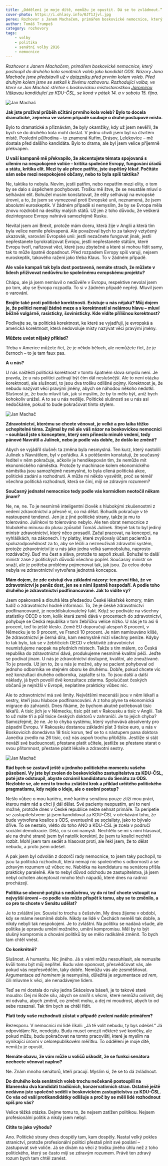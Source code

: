 ```yaml
---
title: „Oddělení je moje dítě, nemůžu je opustit. Dá se to zvládnout.“
cover-photo: https://i.ohlasy.info/0JT1Jjvl.jpg
perex: Rozhovor s Janem Machačem, primářem boskovické nemocnice, který postoupil do druhého kola senátních voleb jako kandidát ODS.
author: Tomáš Trumpeš
category: rozhovory
tags:
    - volby
    - politika
    - senátní volby 2016
    - nemocnice
---
```


*Rozhovor s Janem Machačem, primářem boskovické nemocnice, který postoupil do druhého kola senátních voleb jako kandidát ODS. Názory Jana Machače jsme představili už v [dotazníku](https://ohlasy.info/clanky/2016/09/dotaznik-machac.html) před prvním kolem voleb. Před druhým kolem jsme se setkali k živému rozhovoru. Rozhodující volba, ve které se Jan Machač střetne s boskovickou místostarostkou [Jaromírou Vítkovou](http://ohlasy.info/clanky/2016/10/rozhovor-vitkova.html) kandidující za KDU-ČSL, se koná v pátek 14. a v sobotu 15. října.*

<img src="https://i.ohlasy.info/0JT1Jjv.jpg" alt="Jan Machač" class="img-responsive img-popup" data-author="Tomáš Znamenáček">

**Jak jste prožíval průběh sčítání prvního kola voleb? Bylo to docela dramatické, zejména ve vašem případě souboje o druhé postupové místo.**

Bylo to dramatické a přiznávám, že byly okamžiky, kdy už jsem nevěřil, že bych se do druhého kola mohl dostat. V jednu chvíli jsem byl na čtvrtém místě. Poslední půlhodina – to znamená Kuřim, Drásov, Lelekovice – mě dostala před dalšího kandidáta. Bylo to drama, ale byl jsem velice příjemně překvapen.

**U vaší kampaně mě překvapilo, že akcentujete témata spojovaná s cílením na nespokojené voliče – kritika společné Evropy, fungování úřadů a státu, kritika elit. Mezi ty ale přece patříte, jste úspěšný lékař. Počítáte sám sebe mezi nespokojené občany, nebo to byla spíš taktika?**

Ne, taktika to nebyla. Nevím, jestli patřím, nebo nepatřím mezi elity, o tom by se dalo s úspěchem pochybovat. Trošku mě štve, že se neustále mluví o selhávání elit. Bohužel musím konstatovat, že elity selhávají na evropské úrovni, a to, že jsem se vymezoval proti Evropské unii, neznamená, že jsem absolutní euroskeptik. V žádném případě si nemyslím, že by se Evropa měla znovu rozdrobit na desítky malých států. Už jen z toho důvodu, že veškerá dezintegrace Evropy nahrává samozřejmě Rusku.

Nevítal jsem ani Brexit, protože mám dceru, která žije v Anglii a která tím byla velice nemile překvapená. Ale považoval bych to za takový vztyčený ukazovák, varování Evropské unii: jestli nezačnete fungovat jinak, jestli nepřestanete byrokratizovat Evropu, jestli nepřestanete státům, které Evropu tvoří, nařizovat věci, které jsou zbytečné a které si mohou řídit samy, tak to může špatně dopadnout. Před rozpadem Evropy spíš varuji, nejsem euroskeptik, takového ražení jako třeba Klaus. To v žádném případě.

**Ale vaše kampaň tak byla dost postavená, nemáte strach, že můžete v lidech přiživovat nedůvěru ke společnému evropskému projektu?**

Chápu, ale já jsem nemluvil o nedůvěře v Evropu, respektive nevolal jsem po tom, aby se Evropa rozpadla. To si v žádném případě nepřeji. Mluvil jsem o varování. 

**Brojíte také proti politické korektnosti. Existuje u nás nějaká? Můj dojem je, že politici nemají žádné meze a s korektností si nelámou hlavu – mluví běžně vulgárně, rasisticky, šovinisticky. Kde vidíte přílišnou korektnost?**

Podívejte se, ta politická korektnost, ke které se vyjadřuji, je evropská a americká korektnost, která nedovoluje místy nazývat věci pravými jmény.

**Můžete uvést nějaký příklad?**

Třeba v Americe můžete říct, že je někdo běloch, ale nemůžete říct, že je černoch – to je tam faux pas. 

**A u nás?**

U nás naštěstí politická korektnost v tomto špatném slova smyslu není. Je pravda, že u nás politici začínají být čím dál neslušnější. Ale to není otázka korektnosti, ale slušnosti, to jsou dva trošku odlišné pojmy. Korektnost je, že nebudu nazývat věci pravými jmény, abych se náhodou někoho nedotkl. Slušnost je, že budu mluvit tak, jak si myslím, že by to mělo být, aniž bych kohokoliv urážel. A to se u nás neděje. Politické slušnosti se u nás asi nedočkáme, pokud to bude pokračovat tímto stylem. 

<img src="https://i.ohlasy.info/X1Mvne6.jpg" alt="Jan Machač" class="img-responsive img-popup" data-author="Tomáš Znamenáček">

**Zdravotnictví, kterému se chcete věnovat, je velké a pro laika těžko uchopitelné téma. Zajímal by mě ale váš názor na boskovickou nemocnici – souhlasil jste s konceptem, který sem přineslo minulé vedení, tedy pánové Navrátil a Julínek, nebo je podle vás dobře, že došlo ke změně?**

Abych se vyjádřil slušně: ta změna byla nesmyslná. Ten kurz, který nastolili Julínek s Navrátilem, byl v pořádku. A s potěšením konstatuji, že současný ředitel v něm pokračuje, ačkoliv je hendikepován tím, že nemůže mít ekonomického náměstka. Protože ty machinace kolem ekonomického náměstka jsou samozřejmě nesmyslné, to byla cílená politická akce, politické zadání a rozhodnutí. A může mi někdo vysvětlit, proč se téměř všechna politická rozhodnutí, která se činí, míjí se zdravým rozumem?

**Současný jednatel nemocnice tedy podle vás kormidlem neotočil někam jinam?**

Ne, ne, ne. To je nesmírně inteligentní člověk s hlubokými zkušenostmi z vedení zdravotnictví a přesně ví, co má dělat. Bohudík pokračuje v té nastoupené tendenci. Jen je z jiné politické strany, takže je mu to tolerováno. Julínkovi to tolerováno nebylo. Ale ten obrat nemocnice z hlubokého mínusu do plusu způsobil Tomáš Julínek. Stejně tak to byl jediný ministr zdravotnictví, který něco prosadil. Začal pracovat, na koncepci, na vyhláškách, na zákonech. I ty platby, které zvyšovaly účast pacientů a spoluzodpovědnost za to, aby se léčili a nezneužívali zdravotní systém, protože zdravotnictví je u nás jako jedna velká samoobsluha, naprosto rozdávačný. Buď mu čest a sláva, protože to aspoň zkusil. Bohužel to další ministr zase z politických důvodů všechno popřel. Současný ministr se snaží, ale je potřeba problémy pojmenovat tak, jak jsou. Za celou dobu nebyla ve zdravotnictví vytvořena jednotná koncepce.

**Mám dojem, že zde existují dva základní názory: ten první říká, že ve zdravotnictví je peněz dost, jen se s nimi špatně hospodaří. A podle toho druhého je zdravotnictví podfinancované. Jak to vidíte vy?**

Jsem opakovaně a dlouhá léta předsedou České lékařské komory, mám tudíž o zdravotnictví hodně informací. To, že je české zdravotnictví podfinancované, je neoddiskutovatelný fakt. Když se podíváte na všechny statistiky OECD o tom, kolik která země dává v procentech do zdravotnictví, pohybuje se Česká republika v tom žebříčku velice nízko. U nás je to asi 6 procent, teď to ještě kleslo. Země EU doporučují alespoň 8 procent, v Německu je to 9 procent, ve Francii 10 procent. Je nám namlouváno klišé, že zdravotnictví je černá díra, kam nesmyslně mizí všechny peníze. Kdyby to tak bylo, tak se v žebříčcích OECD v efektivitě zdravotnictví neumisťujeme naopak na předních místech. Takže s tím málem, co Česká republika do zdravotnictví dává, produkujeme nesmírně kvalitní péči. Jeďte se podívat jinam. U nás je zdravotnictví dostupné, kvalitní, ale zneužívané. To je pravda. Už jen to, že u nás je možné, aby se pacient pohyboval od jednoho odborníka ve stejném oboru ke druhému. Dobře, pokud chcete víc než konzultaci druhého odborníka, zaplaťte si to. To jsou další a další náklady, já bych povolil dvě konzultace zdarma. Spoluúčast českých občanů je nejnižší v Evropě, neplatíme prakticky vůbec nic.

Ale to zdravotnictví má své limity. Největšími mecenáši jsou v něm lékaři a sestry, kteří jsou hluboce podfinancováni. A z toho plyne ta ekonomická migrace do zahraničí. Dnes říkáme, že bychom akutně potřebovali tisíc lékařů. A tisíc jich je v Německu, tisíc pět set v Rakousku a tisíc v Anglii. Tak to už máte tři a půl tisíce českých doktorů v zahraničí. Je to jejich chyba? Samozřejmě, že ne. Je to chyba systému, který vychovává absolventy pro západní Evropu. V Rakousku dostanou základní plat 3 tisíce euro, u nás v Boskovicích donedávna 18 tisíc korun, teď se to s nástupem pana doktora Janečka zvedlo na 26 tisíc, což nás aspoň trochu přiblížilo. Jestliže si stát neváží své budoucnosti, přestane platit učitele, jestliže se přestane starat o svou přítomnost, přestane platit lékaře a zdravotní sestry.

<img src="https://i.ohlasy.info/94ubRot.jpg" alt="Jan Machač" class="img-responsive img-popup" data-author="Tomáš Znamenáček">

**Rád bych se zastavil ještě u jednoho politického momentu vašeho působení. Vy jste byl zvolen do boskovického zastupitelstva za KDU-ČSL, poté jste odstoupil, abyste oznámil kandidaturu do Senátu za ODS. Nezlobte se, ale není to trochu zvláštní krok a příklad určitého politického pragmatismu, kdy nejde o ideje, ale o osobní postup?**

Nešlo vůbec o mou kariéru, mně kariéra senátora pouze ztíží mou práci, kterou mám rád a chci ji dál dělat. Své pacienty neopustím, ani to není možné, protože dnes v České republice nelze sehnat primáře. Ta peripetie se zastupitelstvem: já jsem kandidoval za KDU-ČSL v očekávání toho, že bude vytvořena koalice s ODS, eventuelně se socialisty, jako to bývalo dříve. To se nestalo, vlétlo do toho ANO a KDU-ČSL je zcela v područí sociální demokracie. Dělá, co si oni namyslí. Nechtělo se mi s nimi hlasovat, ale na druhé straně jsem byl natolik korektní, že jsem tu koalici nechtěl rozbít. Mohl jsem tam sedět a hlasovat proti, ale řekl jsem, že to dělat nebudu, a proto jsem odešel. 

A pak jsem byl odvolán z dozorčí rady nemocnice, to jsem taky pochopil, to jsou ta politická rozhodnutí, která nemají nic společného s odborností a se zdravým rozumem už vůbec ne. Nabídka na kandidaturu na senátora přišla prakticky paralelně. Ale to nebyl důvod odchodu ze zastupitelstva, já jsem nebyl ochoten akceptovat mnoho těch nápadů, které dnes na radnici procházejí.

**Politika se obecně potýká s nedůvěrou, vy do ní teď chcete vstoupit na nejvyšší úrovni – co podle vás může přispět k tomu, aby se to změnilo, a co pro to chcete v Senátu udělat?**

Je to zvláštní jev. Souvisí to trochu s češstvím. My dnes žijeme v období, kdy se máme nesmírně dobře. Nikdy se lidé v Čechách neměli tak dobře, a nikdy nebyli tak nespokojení. Je to zvláštní. Na politiku se nadává všude, ale politika je opravdu umění možného, umění kompromisu. Měl by to být slušný kompromis a chování politiků by se mělo radikálně změnit. To bych tam chtěl vnést.

**Co konkrétně?**

Slušnost. A humanitu. Nic jiného. Já s vámi můžu nesouhlasit, ale nemusíte kvůli tomu být můj nepřítel. Budu vám oponovat, přesvědčovat vás, ale pokud vás nepřesvědčím, taky dobře. Nemůžu vás ale zesměšňovat. Argumentace *ad hominem* je nesmyslná, důležitá je argumentace *ad rem*, čili mluvme k věci, ale nenadávejme lidem. 

Teď se mi dostala do ruky jedna Skácelova báseň, je to takové staré moudro: Dej mi Bože sílu, abych se smířil s věcmi, které nemůžu ovlivnit, dej mi odvahu, abych změnil, co změnit mohu, a dej mi moudrost, abych to od sebe rozeznal. Tak tím bych se chtěl řídit.

**Platí tedy vaše rozhodnutí zůstat v případě zvolení nadále primářem?**

Bezesporu. V nemocnici mi lidé říkali: „Já tě volit nebudu, ty bys odešel.“ Já odpovídám: Ne, neodejdu. Budu muset omezit některé své koníčky, ale pokud můžu, budu pokračovat na tomto pracovišti, které je myslím na vynikající úrovni v celorepublikovém měřítku. To oddělení je moje dítě, nemůžu je opustit.

**Nemáte obavu, že vám může u voličů uškodit, že se funkci senátora nechcete věnovat naplno?**

Ne. Znám mnoho senátorů, kteří pracují. Myslím si, že se to dá zvládnout.

**Do druhého kola senátních voleb trochu nečekaně postoupili na Blanensku dva kandidáti tradičních, konzervativních stran. Ostatně ještě nedávno jste společně seděli v boskovickém zastupitelstvu za KDU-ČSL. Co vás od vaší protikandidátky odlišuje a proč by se měli lidé rozhodnout spíš pro vás?**

Velice těžká otázka. Dejme tomu to, že nejsem zatížen politikou. Nejsem profesionální politik a nikdy jsem nebyl.

**Cítíte to jako výhodu?**

Ano. Politické strany dnes dospěly tam, kam dospěly. Nastal velký pokles stranictví, protože profesionální politici přestali plnit své poslání – zastupovat své voliče. Já se dívám na věci z trošku jiného úhlu než z toho politického, který se často míjí se zdravým rozumem. Právě ten zdravý rozum bych tam chtěl zanést.
